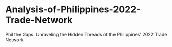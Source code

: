 # Analysis-of-Philippines-2022-Trade-Network
Phil the Gaps: Unraveling the Hidden Threads of the Philippines' 2022 Trade Network
 
